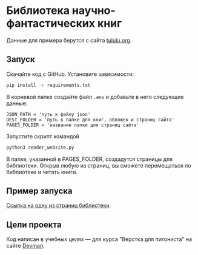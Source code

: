 # Библиотека научно-фантастических книг

 Данные для примера берутся с сайта [tululu.org](https://tululu.org/).

## Запуск

Скачайте код с GitHub. Установите зависимости:

```sh
pip install -r requirements.txt
```

В корневой папке создайте файл ``` .env ``` и добавьте в него следующие данные:

```
JSON_PATH = 'путь к файлу json'
DEST_FOLDER = 'путь к папке для книг, обложек и страниц сайта'
PAGES_FOLDER = 'название папки для страниц сайта'
```

Запустите скрипт командой

```sh
python3 render_website.py
```

В папке, указанной в PAGES_FOLDER, создадутся страницы для библиотеки.
Открыв любую из страниц, вы сможете перемещаться по библиотеке и читать книги.


## Пример запуска

[Ссылка на одну из страниц библиотеки](https://shirlusha.github.io/books-library-restyle/library/pages/index9.html).


## Цели проекта

Код написан в учебных целях — для курса "Верстка для питониста" на сайте [Devman](https://dvmn.org).
